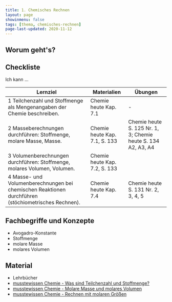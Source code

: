 ```yaml
---
title: 1. Chemisches Rechnen
layout: page
showinmenu: false
tags: [thema, chemisches-rechnen]
page-last-updated: 2020-11-12
---
```


## Worum geht's?



## Checkliste

Ich kann ...

| Lernziel | Materialien | Übungen |
| ---      | ---         | ---     |
| 1 Teilchenzahl und Stoffmenge als Mengenangaben der Chemie beschreiben. | Chemie heute Kap. 7.1 | - |
| 2 Masseberechnungen durchführen: Stoffmenge, molare Masse, Masse. | Chemie heute Kap. 7.1, S. 133 | Chemie heute S. 125 Nr. 1, 3; Chemie heute S. 134 A2, A3, A4 |
| 3 Volumenberechnungen durchführen: Stoffmenge, molares Volumen, Volumen. | Chemie heute Kap. 7.2, S. 133 |  |
| 4 Masse- und Volumenberechnungen bei chemischen Reaktionen durchführen (stöchiometrisches Rechnen). | Chemie heute Kap. 7.4 | Chemie heute S. 131 Nr. 2, 3, 4, 5 |

## Fachbegriffe und Konzepte

- Avogadro-Konstante
- Stoffmenge
- molare Masse
- molares Volumen

## Material

- Lehrbücher
- [musstewissen Chemie - Was sind Teilchenzahl und Stoffmenge?](https://www.youtube.com/watch?v=WDXYXykdkMQ)
- [musstewissen Chemie - Molare Masse und molares Volumen](https://www.youtube.com/watch?v=f0CcWMx1_ns)
- [musstewissen Chemie - Rechnen mit molaren Größen](https://www.youtube.com/watch?v=Mp9ss59KoWI)
